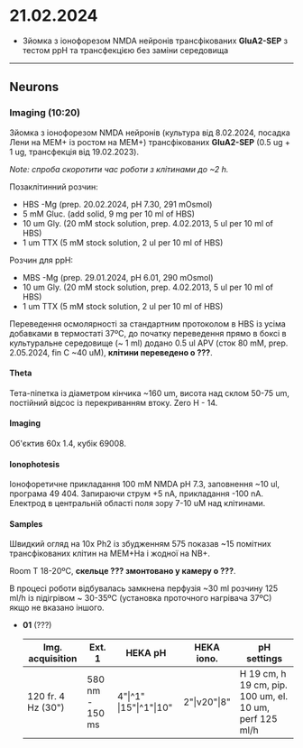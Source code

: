 21.02.2024
=========
- Зйомка з іонофорезом NMDA нейронів трансфікованих __GluA2-SEP__ з тестом ppH та трансфекцією без заміни середовища

---

## Neurons
### Imaging (10:20)
Зйомка з іонофорезом NMDA нейронів (культура від 8.02.2024, посадка Лени на MEM+ із ростом на MEM+) трансфікованих __GluA2-SEP__ (0.5 ug + 1 ug, трансфекція від 19.02.2023).

_Note: спроба скоротити час роботи з клітинами до ~2 h._

Позаклітинний розчин:

- HBS -Mg (prep. 20.02.2024, pH 7.30,  291 mOsmol)
- 5 mM Gluc. (add solid, 9 mg per 10 ml of HBS)
- 10 um Gly. (20 mM stock solution, prep. 4.02.2013, 5 ul per 10 ml of HBS)
- 1 um TTX (5 mM stock solution, 2 ul per 10 ml of HBS)

Розчин для ppH:

- MBS -Mg  (prep. 29.01.2024, pH 6.01, 290 mOsmol)
- 10 um Gly. (20 mM stock solution, prep. 4.02.2013, 5 ul per 10 ml of HBS)
- 1 um TTX (5 mM stock solution, 2 ul per 10 ml of HBS)

Переведення осмолярності за стандартним протоколом в HBS із усіма добавками в термостаті 37ºC, до початку переведення прямо в боксі в культуральне середовище (~ 1 ml) додано 0.5 ul APV (сток 80 mM, prep. 2.05.2024, fin C ~40 uM), __клітини переведено о ???__.

#### Theta

Тета-піпетка із діаметром кінчика ~160 um, висота над склом 50-75 um, постійний відсос із перекриванням втоку. Zero H - 14.

#### Imaging

Об'єктив 60x 1.4,  кубік 69008.

#### Ionophotesis

Іонофоретичне прикладання 100 mM NMDA pH 7.3, заповнення ~10 ul, програма 49 404. Запираючи струм +5 nA, прикладання -100 nA. Електрод в центральній області поля зору 7-10 uM над клітинами.

#### Samples

Швидкий огляд на 10x Ph2 із збудженням 575 показав ~15 помітних трансфікованих клітин на MEM+На і жодної на NB+.

Room T 18-20ºC, __скельце ??? змонтовано у камеру о ???__.

В процесі роботи відбувалась замкнена перфузія ~30 ml розчину 125 ml/h із підігрівом ~ 30-35ºC (установка проточного нагрівача 37ºC) якщо не вказано іншого.

- __01__ (???)

  | Img. acquisition   | Ext. 1          | HEKA  pH                | HEKA iono.   | pH settings                                             |
  | ------------------ | --------------- | ----------------------- | ------------ | ------------------------------------------------------- |
  | 120 fr. 4 Hz (30") | 580 nm - 150 ms | 4"\|^1" \|15"\|^1"\|10" | 2"\|v20"\|8" | H 19 cm, h 19 cm, pip. 100 um, el. 10 um, perf 125 ml/h |
